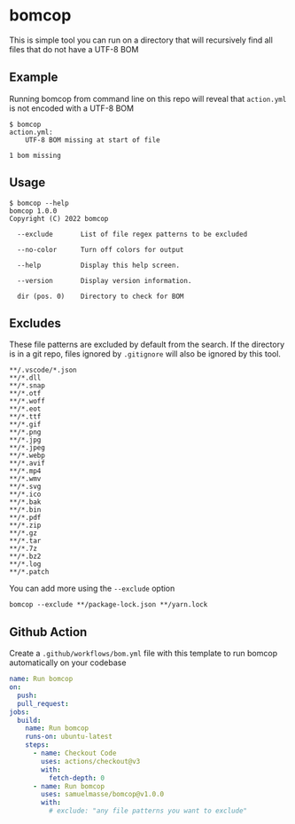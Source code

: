 ﻿# bomcop

This is simple tool you can run on a directory that will recursively find all files that do not have a UTF-8 BOM

## Example

Running bomcop from command line on this repo will reveal that `action.yml` is not encoded with a UTF-8 BOM

```
$ bomcop
action.yml:
    UTF-8 BOM missing at start of file

1 bom missing
```

## Usage

```
$ bomcop --help
bomcop 1.0.0
Copyright (C) 2022 bomcop

  --exclude       List of file regex patterns to be excluded

  --no-color      Turn off colors for output

  --help          Display this help screen.

  --version       Display version information.

  dir (pos. 0)    Directory to check for BOM
```

## Excludes

These file patterns are excluded by default from the search. If the directory is in a git repo, files ignored by `.gitignore` will also be ignored by this tool.

```
**/.vscode/*.json
**/*.dll
**/*.snap
**/*.otf
**/*.woff
**/*.eot
**/*.ttf
**/*.gif
**/*.png
**/*.jpg
**/*.jpeg
**/*.webp
**/*.avif
**/*.mp4
**/*.wmv
**/*.svg
**/*.ico
**/*.bak
**/*.bin
**/*.pdf
**/*.zip
**/*.gz
**/*.tar
**/*.7z
**/*.bz2
**/*.log
**/*.patch
```

You can add more using the `--exclude` option

```
bomcop --exclude **/package-lock.json **/yarn.lock
```

## Github Action

Create a `.github/workflows/bom.yml` file with this template to run bomcop automatically on your codebase

```yml
name: Run bomcop
on:
  push:
  pull_request:
jobs:
  build:
    name: Run bomcop
    runs-on: ubuntu-latest
    steps:
      - name: Checkout Code
        uses: actions/checkout@v3
        with:
          fetch-depth: 0
      - name: Run bomcop
        uses: samuelmasse/bomcop@v1.0.0
        with:
          # exclude: "any file patterns you want to exclude"
```
